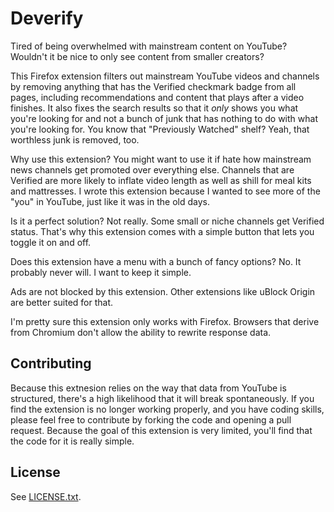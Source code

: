 Deverify
========

Tired of being overwhelmed with mainstream content on YouTube?  Wouldn't it be nice to only see content from smaller creators?

This Firefox extension filters out mainstream YouTube videos and channels by removing anything that has the Verified checkmark badge from all pages, including recommendations and content that plays after a video finishes.  It also fixes the search results so that it *only* shows you what you're looking for and not a bunch of junk that has nothing to do with what you're looking for.  You know that "Previously Watched" shelf?  Yeah, that worthless junk is removed, too.

Why use this extension?  You might want to use it if hate how mainstream news channels get promoted over everything else.  Channels that are Verified are more likely to inflate video length as well as shill for meal kits and mattresses.  I wrote this extension because I wanted to see more of the "you" in YouTube, just like it was in the old days.

Is it a perfect solution?  Not really.  Some small or niche channels get Verified status.  That's why this extension comes with a simple button that lets you toggle it on and off.

Does this extension have a menu with a bunch of fancy options?  No.  It probably never will.  I want to keep it simple.

Ads are not blocked by this extension.  Other extensions like uBlock Origin are better suited for that.

I'm pretty sure this extension only works with Firefox.  Browsers that derive from Chromium don't allow the ability to rewrite response data.

## Contributing

Because this extnesion relies on the way that data from YouTube is structured, there's a high likelihood that it will break spontaneously.  If you find the extension is no longer working properly, and you have coding skills, please feel free to contribute by forking the code and opening a pull request.  Because the goal of this extension is very limited, you'll find that the code for it is really simple.

## License

See [LICENSE.txt](LICENSE.txt).
